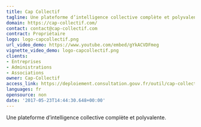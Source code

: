 ```yaml
---
title: Cap Collectif
tagline: Une plateforme d’intelligence collective complète et polyvalente.
domain: https://cap-collectif.com/
contact: contact@cap-collectif.com
contract: Propriétaire
logo: logo-capcollectif.png
url_video_demo: https://www.youtube.com/embed/gYkACVDFmeg
vignette_video_demo: logo-capcollectif.png
clients:
- Entreprises
- Administrations
- Associations
owner: Cap-Collectif
access_link: https://deploiement.consultation.gouv.fr/outil/cap-collectif
languages: fr
opensource: non
date: '2017-05-23T14:44:30.648+00:00'
---
```


Une plateforme d’intelligence collective complète et polyvalente.